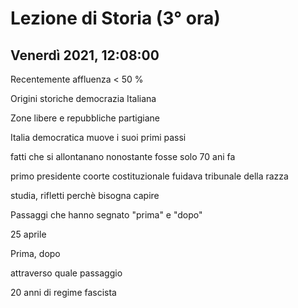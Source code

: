 #  Lezione di Storia (3° ora)
## Venerdì 2021, 12:08:00


Recentemente affluenza < 50 %


Origini storiche democrazia
Italiana


Zone libere e repubbliche partigiane

Italia democratica muove i suoi primi passi


fatti che si allontanano nonostante fosse solo 70 ani fa


primo presidente coorte costituzionale fuidava tribunale della razza


studia, rifletti perchè bisogna capire

Passaggi che hanno segnato "prima" e "dopo"

25 aprile

Prima, dopo

attraverso quale passaggio

20 anni di regime fascista


<!--stackedit_data:
eyJoaXN0b3J5IjpbLTE3OTQzMzA3ODIsLTg5ODI0ODQ4MiwxOT
I2NDgxNDA1LC0xODIyMzI5MDIwXX0=
-->